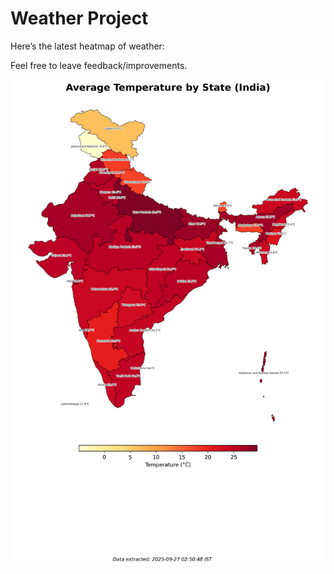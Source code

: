 # Weather Project

Here’s the latest heatmap of weather:

Feel free to leave feedback/improvements.

![India Heatmap](docs/assets/india_heatmap.png?v=D703B3)
